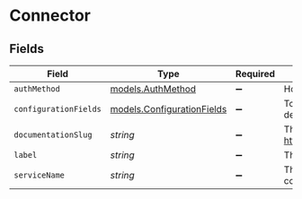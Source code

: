 # Connector


## Fields

| Field                                                                                                               | Type                                                                                                                | Required                                                                                                            | Description                                                                                                         | Example                                                                                                             |
| ------------------------------------------------------------------------------------------------------------------- | ------------------------------------------------------------------------------------------------------------------- | ------------------------------------------------------------------------------------------------------------------- | ------------------------------------------------------------------------------------------------------------------- | ------------------------------------------------------------------------------------------------------------------- |
| `authMethod`                                                                                                        | [models.AuthMethod](../models/authmethod.md)                                                                        | :heavy_minus_sign:                                                                                                  | How to authorize a destination of this type of connector                                                            |                                                                                                                     |
| `configurationFields`                                                                                               | [models.ConfigurationFields](../models/configurationfields.md)                                                      | :heavy_minus_sign:                                                                                                  | Top level object containing a list of fields needed to create a destination for this type of connector              |                                                                                                                     |
| `documentationSlug`                                                                                                 | *string*                                                                                                            | :heavy_minus_sign:                                                                                                  | The path to this connector's Census documentation, ie https://docs.getcensus.com/destinations/{documentation_slug}. | braze                                                                                                               |
| `label`                                                                                                             | *string*                                                                                                            | :heavy_minus_sign:                                                                                                  | The name of this connector.                                                                                         | Braze                                                                                                               |
| `serviceName`                                                                                                       | *string*                                                                                                            | :heavy_minus_sign:                                                                                                  | The full name for this connector. This is used to identify the connector in the API                                 | braze                                                                                                               |